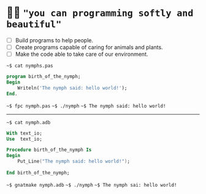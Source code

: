 # :elf_woman: `"you can programming softly and beautiful"`
- [ ] Build programs to help people.   
- [ ] Create programs capable of caring for animals and plants.   
- [ ] Make the code able to take care of our environment.   

`~$ cat nymphs.pas`   
~~~ pascal
program birth_of_the_nymph;
Begin
    Writeln('The nymph said: hello world!');
End.	
~~~
`~$ fpc nymph.pas`
`~$ ./nymph`
`~$ The nymph said: hello world!`
____
`~$ cat nymph.adb`
~~~ada
With text_io; 
Use  text_io;

Procedure birth_of_the_nymph Is
Begin
	Put_Line("The nymph said: hello world!");
	
End birth_of_the_nymph;
~~~

`~$ gnatmake nymph.adb`
`~$ ./nymph`
`~$ The nymph sai: hello world!`
<!---

# Programação pode ser suave e graciosa.
   - [ ] Construir programas para ajudar as pessoas.
   - [ ] Criar programas capazes de cuidar de animais e plantas.
   - [ ] Tornar o código capaz de cuidar do nosso ambiente

     - [ ] Criar IA para gestão de conhecimento em dados [markdown ou sql]
     `daemon, angel, nymphs`
     ~hospeada em servidor raspberry pi
--->

<!---
    eram criaturas mitologicas com vida ligada, a riachos, lagos, bosques e montanhas - 
    - destaca-se as 9 musas
      ou 9 filhas de minemosine
      * criaturas protetoras e guardiãs
   ### GUI APPS
   > Graphical User Interface 

   ### CLI APPS
   > Command Lines Interface

   ### IUH - interface of use hardware
   > interface de uso do hardware
   > #### Mutual and Reactive Interaction Architecture.   
   > Interface for Mutual and Reactive Interaction.  
   > Interface para aperfeiçoar a interação (inputs e outups) do (homem && maquina) e (ambiente && maquina).   
   > **computer interaction with environment**. 
   >  - [X] Interaction with human (and Animal)
   >  - [X] Interaction with the Environment (plants, ground, water, and the earth)
   >  - [X] Interaction with Another Computer
--->
